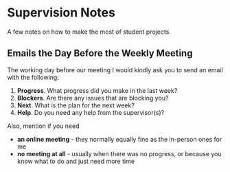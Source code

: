 

# Supervision Notes

A few notes on how to make the most of student projects.

## Emails the Day Before the Weekly Meeting

The working day before our meeting I would kindly ask you to send an email with the following: 
1. **Progress**. What progress did you make in the last week?
2. **Blockers**. Are there any issues that are blocking you?
3. **Next**. What is the plan for the next week?
4. **Help**. Do you need any help from the supervisor(s)? 

Also, mention if you need
- **an online meeting** - they normally equally fine as the in-person ones for me
- **no meeting at all** - usually when there was no progress, or because you know what to do and just need more time






